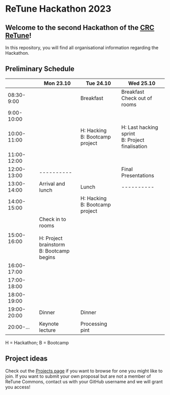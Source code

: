 # ReTune Hackathon 2023

## Welcome to the second Hackathon of the [CRC ReTune](https://sfb-retune.de/)!

In this repository, you will find all organisational information regarding the Hackathon.

## Preliminary Schedule

|             	| Mon 23.10                                                            	| Tue 24.10                         	| Wed 25.10                                         	|
|-------------	|----------------------------------------------------------------------	|-----------------------------------	|---------------------------------------------------	|
| 08:30-9:00  	|                                                                      	| Breakfast                         	| Breakfast<br>Check out of rooms                   	|
| 9:00-10:00  	|                                                                      	|                                   	|                                                   	|
| 10:00-11:00 	|                                                                      	| H: Hacking<br>B: Bootcamp project 	| H: Last hacking sprint<br>B: Project finalisation 	|
| 11:00-12:00 	|                                                                      	|                                   	|                                                   	|
| 12:00-13:00 	|                              ----------                              	|                                   	| Final Presentations                               	|
| 13:00-14:00 	| Arrival and lunch                                                    	| Lunch                             	|                     ----------                    	|
| 14:00-15:00 	|                                                                      	| H: Hacking<br>B: Bootcamp project 	|                                                   	|
| 15:00-16:00 	| Check in to rooms<br><br>H: Project brainstorm<br>B: Bootcamp begins 	|                                   	|                                                   	|
| 16:00-17:00 	|                                                                      	|                                   	|                                                   	|
| 17:00-18:00 	|                                                                      	|                                   	|                                                   	|
| 18:00-19:00 	|                                                                      	|                                   	|                                                   	|
| 19:00-20:00 	| Dinner                                                               	| Dinner                            	|                                                   	|
| 20:00-...   	| Keynote lecture                                                      	| Processing pint                   	|                                                   	|

H = Hackathon; B = Bootcamp

## Project ideas

Check out the [Projects page](https://github.com/orgs/retune-commons/projects/1) if you want to browse for one you might like to join. If you want to submit your own proposal but are not a member of ReTune Commons, contact us with your GitHub username and we will grant you access!
